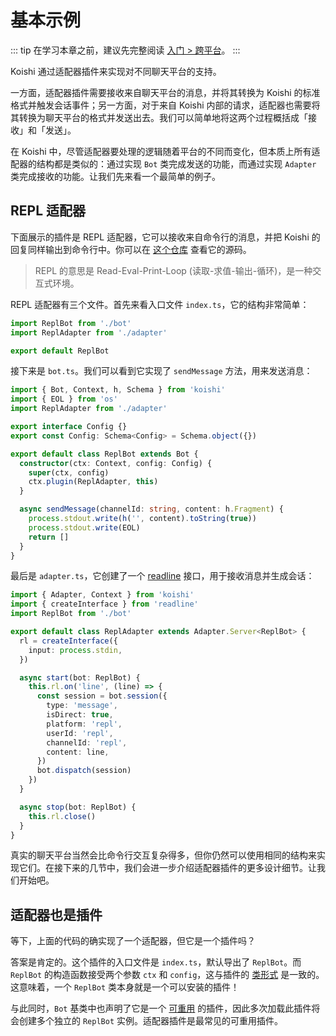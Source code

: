 # 基本示例

::: tip
在学习本章之前，建议先完整阅读 [入门 > 跨平台](../../manual/usage/platform.md)。
:::

Koishi 通过适配器插件来实现对不同聊天平台的支持。

一方面，适配器插件需要接收来自聊天平台的消息，并将其转换为 Koishi 的标准格式并触发会话事件；另一方面，对于来自 Koishi 内部的请求，适配器也需要将其转换为聊天平台的格式并发送出去。我们可以简单地将这两个过程概括成「接收」和「发送」。

在 Koishi 中，尽管适配器要处理的逻辑随着平台的不同而变化，但本质上所有适配器的结构都是类似的：通过实现 `Bot` 类完成发送的功能，而通过实现 `Adapter` 类完成接收的功能。让我们先来看一个最简单的例子。

## REPL 适配器

下面展示的插件是 REPL 适配器，它可以接收来自命令行的消息，并把 Koishi 的回复同样输出到命令行中。你可以在 [这个仓库](https://github.com/koishijs/koishi-plugin-adapter-repl) 查看它的源码。

> REPL 的意思是 Read-Eval-Print-Loop (读取-求值-输出-循环)，是一种交互式环境。

REPL 适配器有三个文件。首先来看入口文件 `index.ts`，它的结构非常简单：

```ts title=index.ts
import ReplBot from './bot'
import ReplAdapter from './adapter'

export default ReplBot
```

接下来是 `bot.ts`。我们可以看到它实现了 `sendMessage` 方法，用来发送消息：

```ts title=bot.ts
import { Bot, Context, h, Schema } from 'koishi'
import { EOL } from 'os'
import ReplAdapter from './adapter'

export interface Config {}
export const Config: Schema<Config> = Schema.object({})

export default class ReplBot extends Bot {
  constructor(ctx: Context, config: Config) {
    super(ctx, config)
    ctx.plugin(ReplAdapter, this)
  }

  async sendMessage(channelId: string, content: h.Fragment) {
    process.stdout.write(h('', content).toString(true))
    process.stdout.write(EOL)
    return []
  }
}
```

最后是 `adapter.ts`，它创建了一个 [readline](https://nodejs.org/dist/latest-v20.x/docs/api/readline.html) 接口，用于接收消息并生成会话：

```ts title=adapter.ts
import { Adapter, Context } from 'koishi'
import { createInterface } from 'readline'
import ReplBot from './bot'

export default class ReplAdapter extends Adapter.Server<ReplBot> {
  rl = createInterface({
    input: process.stdin,
  })

  async start(bot: ReplBot) {
    this.rl.on('line', (line) => {
      const session = bot.session({
        type: 'message',
        isDirect: true,
        platform: 'repl',
        userId: 'repl',
        channelId: 'repl',
        content: line,
      })
      bot.dispatch(session)
    })
  }

  async stop(bot: ReplBot) {
    this.rl.close()
  }
}
```

真实的聊天平台当然会比命令行交互复杂得多，但你仍然可以使用相同的结构来实现它们。在接下来的几节中，我们会进一步介绍适配器插件的更多设计细节。让我们开始吧。

## 适配器也是插件

等下，上面的代码的确实现了一个适配器，但它是一个插件吗？

答案是肯定的。这个插件的入口文件是 `index.ts`，默认导出了 `ReplBot`。而 `ReplBot` 的构造函数接受两个参数 `ctx` 和 `config`，这与插件的 [类形式](../plugin/index.md) 是一致的。这意味着，一个 `ReplBot` 类本身就是一个可以安装的插件！

与此同时，`Bot` 基类中也声明了它是一个 [可重用](../plugin/lifecycle.md#可重用插件) 的插件，因此多次加载此插件将会创建多个独立的 `ReplBot` 实例。适配器插件是最常见的可重用插件。
